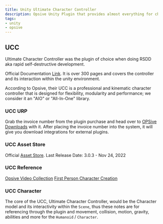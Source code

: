 ```yaml
---
title: Unity Ultimate Character Controller
description: Opsive Unity Plugin that provides almost everything for character controller
tags:
- unity
- opsive
---
```


## UCC

Ultimate Character Controller was the plugin of choice when doing RSDD aka rapid self-destructive development.

Official Documentation [Link](https://opsive.com/support/documentation/ultimate-character-controller/). It is over 300 pages and covers the controller and its interaction within the unity environment.

According to Opsive, their UCC is a professional and kinematic character controller that is designed for flexibility, modularity and performance; we consider it an "AIO" or "All-In-One" library.

### UCC URP

Grab the invoice number from the plugin purchase and head over to [OPSive Downloads](https://opsive.com/downloads/) with it.
After placing the invoice number into the system, it will give you download integrations for external plugins.

### UCC Asset Store

Official [Asset Store](https://assetstore.unity.com/packages/tools/game-toolkits/ultimate-character-controller-233710).
Last Release Date: 3.0.3 - Nov 24, 2022

### UCC Reference

[Opsive Video Collection](https://opsive.com/videos/?pid=923)
[First Person Character Creation](https://www.youtube.com/watch?v=EAuS_0OxyrA)

### UCC Character

The core of the UCC, Ultimate Character Controller, would be the Character model and its interactivity within the `Scene`, thus these notes are for referencing through the plugin and movement, collision, motion, gravity, abilities and more for the `Humanoid` / `Character`.

